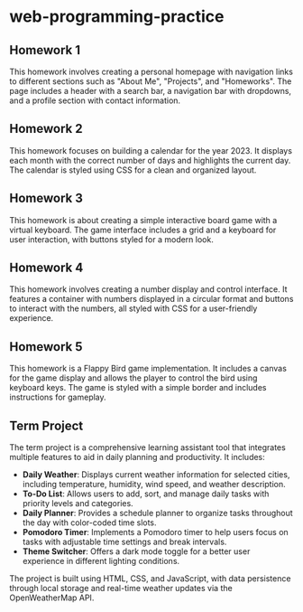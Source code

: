 # web-programming-practice

## Homework 1
This homework involves creating a personal homepage with navigation links to different sections such as "About Me", "Projects", and "Homeworks". The page includes a header with a search bar, a navigation bar with dropdowns, and a profile section with contact information.

## Homework 2
This homework focuses on building a calendar for the year 2023. It displays each month with the correct number of days and highlights the current day. The calendar is styled using CSS for a clean and organized layout.

## Homework 3
This homework is about creating a simple interactive board game with a virtual keyboard. The game interface includes a grid and a keyboard for user interaction, with buttons styled for a modern look.

## Homework 4
This homework involves creating a number display and control interface. It features a container with numbers displayed in a circular format and buttons to interact with the numbers, all styled with CSS for a user-friendly experience.

## Homework 5
This homework is a Flappy Bird game implementation. It includes a canvas for the game display and allows the player to control the bird using keyboard keys. The game is styled with a simple border and includes instructions for gameplay.

## Term Project
The term project is a comprehensive learning assistant tool that integrates multiple features to aid in daily planning and productivity. It includes:

- **Daily Weather**: Displays current weather information for selected cities, including temperature, humidity, wind speed, and weather description.
- **To-Do List**: Allows users to add, sort, and manage daily tasks with priority levels and categories.
- **Daily Planner**: Provides a schedule planner to organize tasks throughout the day with color-coded time slots.
- **Pomodoro Timer**: Implements a Pomodoro timer to help users focus on tasks with adjustable time settings and break intervals.
- **Theme Switcher**: Offers a dark mode toggle for a better user experience in different lighting conditions.

The project is built using HTML, CSS, and JavaScript, with data persistence through local storage and real-time weather updates via the OpenWeatherMap API.